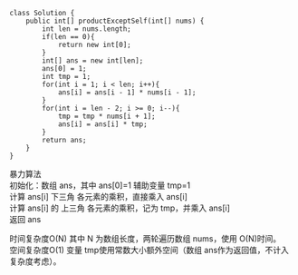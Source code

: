 ```
class Solution {
    public int[] productExceptSelf(int[] nums) {
        int len = nums.length;
        if(len == 0){
            return new int[0];
        }
        int[] ans = new int[len];
        ans[0] = 1;
        int tmp = 1;
        for(int i = 1; i < len; i++){
            ans[i] = ans[i - 1] * nums[i - 1];
        }
        for(int i = len - 2; i >= 0; i--){
            tmp = tmp * nums[i + 1];
            ans[i] = ans[i] * tmp;
        }
        return ans;
    }
}
```


暴力算法  
初始化：数组 ans，其中 ans[0]=1 辅助变量 tmp=1  
计算 ans[i] 下三角 各元素的乘积，直接乘入 ans[i]  
计算 ans[i] 的 上三角 各元素的乘积，记为 tmp，并乘入 ans[i]  
返回 ans  

时间复杂度O(N) 其中 N 为数组长度，两轮遍历数组 nums，使用 O(N)时间。   
空间复杂度O(1) 变量 tmp使用常数大小额外空间（数组 ans作为返回值，不计入复杂度考虑）。
